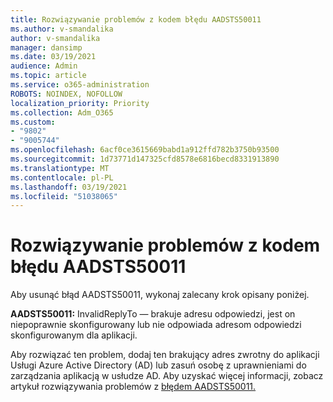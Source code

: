 ```yaml
---
title: Rozwiązywanie problemów z kodem błędu AADSTS50011
ms.author: v-smandalika
author: v-smandalika
manager: dansimp
ms.date: 03/19/2021
audience: Admin
ms.topic: article
ms.service: o365-administration
ROBOTS: NOINDEX, NOFOLLOW
localization_priority: Priority
ms.collection: Adm_O365
ms.custom:
- "9802"
- "9005744"
ms.openlocfilehash: 6acf0ce3615669babd1a912ffd782b3750b93500
ms.sourcegitcommit: 1d73771d147325cfd8578e6816becd8331913890
ms.translationtype: MT
ms.contentlocale: pl-PL
ms.lasthandoff: 03/19/2021
ms.locfileid: "51038065"
---
```

# <a name="troubleshoot-error-code-aadsts50011"></a>Rozwiązywanie problemów z kodem błędu AADSTS50011

Aby usunąć błąd AADSTS50011, wykonaj zalecany krok opisany poniżej.

**AADSTS50011:** InvalidReplyTo — brakuje adresu odpowiedzi, jest on niepoprawnie skonfigurowany lub nie odpowiada adresom odpowiedzi skonfigurowanym dla aplikacji.

Aby rozwiązać ten problem, dodaj ten brakujący adres zwrotny do aplikacji Usługi Azure Active Directory (AD) lub zasuń osobę z uprawnieniami do zarządzania aplikacją w usłudze AD. Aby uzyskać więcej informacji, zobacz artykuł rozwiązywania problemów z [błędem AADSTS50011.](https://docs.microsoft.com/troubleshoot/azure/active-directory/error-code-aadsts50011-reply-url-mismatch)